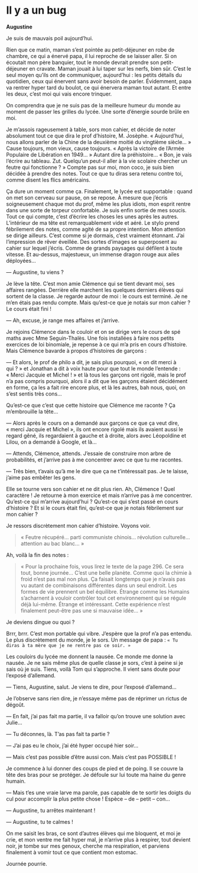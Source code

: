# Il y a un bug

**Augustine**

Je suis de mauvais poil aujourd’hui.

Rien que ce matin, maman s’est pointée au petit-déjeuner en robe de chambre,
ce qui a énervé papa, il lui reproche de se laisser aller.
Si on écoutait mon père banquier, tout le monde devrait prendre son petit-déjeuner en cravate.
Maman jouait à lui taper sur les nerfs, bien sûr.
C’est le seul moyen qu’ils ont de communiquer, aujourd’hui : les petits détails du quotidien, ceux qui énervent sans avoir besoin de parler.
Évidemment, papa va rentrer hyper tard du boulot, ce qui énervera maman tout autant.
Et entre les deux, c’est moi qui vais encore trinquer.

On comprendra que je ne suis pas de la meilleure humeur du monde au moment de passer les grilles du lycée.
Une sorte d’énergie sourde brûle en moi.

Je m’assois rageusement à table, sors mon cahier, et décide de noter absolument tout ce que dira le prof d’histoire, M. Josèphe.
« Aujourd’hui, nous allons parler de la Chine de la deuxième moitié du vingtième siècle... »
Cause toujours, mon vieux, cause toujours.
« Après la victoire de l’Armée Populaire de Libération en 1949... »
Autant dire la préhistoire...
« Bon, je vais l’écrire au tableau. Zut. Quelqu’un peut-il aller à la vie scolaire chercher un feutre qui fonctionne ? »
Compte pas sur moi, mon coco, je suis bien décidée à prendre des notes.
Tout ce que tu diras sera retenu contre toi, comme disent les flics américains.

Ça dure un moment comme ça.
Finalement, le lycée est supportable : quand on met son cerveau sur pause, on se repose.
À mesure que j’écris soigneusement chaque mot du prof, même les plus idiots, mon esprit rentre dans une sorte de torpeur confortable.
Je suis enfin sortie de mes soucis.
Tout ce qui compte, c’est d’écrire les choses les unes après les autres.
L’intérieur de ma tête est remarquablement vide et aéré.
Le stylo prend fébrilement des notes, comme agité de sa propre intention.
Mon attention se dirige ailleurs.
C’est comme si je dormais, c’est vraiment étonnant.
J’ai l’impression de rêver éveillée.
Des sortes d’images se superposent au cahier sur lequel j’écris.
Comme de grands paysages qui défilent à toute vitesse.
Et au-dessus, majestueux, un immense dragon rouge aux ailes déployées...

— Augustine, tu viens ?

Je lève la tête.
C’est mon amie Clémence qui se tient devant moi, ses affaires rangées.
Derrière elle marchent les quelques derniers élèves qui sortent de la classe.
Je regarde autour de moi : le cours est terminé.
Je ne m’en étais pas rendu compte.
Mais qu’est-ce que je notais sur mon cahier ?
Le cours était fini !

— Ah, excuse, je range mes affaires et j’arrive.

Je rejoins Clémence dans le couloir et on se dirige vers le cours de spé maths avec Mme Seguin-Thalès.
Une fois installées à faire nos petits exercices de loi binomiale, je repense à ce qui m’a pris en cours d’histoire.
Mais Clémence bavarde à propos d’histoires de garçons :

— Et alors, le prof de philo a dit, je sais plus pourquoi, « on dit merci à qui ? »
et Jonathan a dit à voix haute pour que tout le monde l’entende : « Merci Jacquie et Michel ! »
et là tous les garçons ont rigolé, mais le prof n’a pas compris pourquoi, alors il a dit que les garçons étaient décidément en forme,
ça les a fait rire encore plus, et là les autres, bah nous, quoi, on s’est sentis très cons...

Qu’est-ce que c’est que cette histoire que Clémence me raconte ?
Ça m’embrouille la tête...

— Alors après le cours on a demandé aux garçons ce que ça veut dire, « merci Jacquie et Michel », ils ont encore rigolé mais ils avaient aussi le regard gêné, ils regardaient à gauche et à droite, alors avec Léopoldine et Lilou, on a demandé à Google, et là...

— Attends, Clémence, attends.
J’essaie de construire mon arbre de probabilités, et j’arrive pas à me concentrer avec ce que tu me racontes.

— Très bien, t’avais qu’à me le dire que ça ne t’intéressait pas.
Je te laisse, j’aime pas embêter les gens.

Elle se tourne vers son cahier et ne dit plus rien.
Ah, Clémence ! Quel caractère !
Je retourne à mon exercice et mais n’arrive pas à me concentrer.
Qu’est-ce qui m’arrive aujourd’hui ?
Qu’est-ce qui s’est passé en cours d’histoire ?
Et si le cours était fini, qu’est-ce que je notais fébrilement sur mon cahier ?

Je ressors discrètement mon cahier d’histoire. Voyons voir.

> « Feutre récupéré... parti communiste chinois... révolution culturelle... attention au bac blanc... »

Ah, voilà la fin des notes :

> « Pour la prochaine fois, vous lirez le texte de la page 296.
Ce sera tout, bonne journée...
C’est une belle planète.
Comme quoi la chimie à froid n’est pas mal non plus.
Ça faisait longtemps que je n’avais pas vu autant de combinaisons différentes dans un seul endroit.
Les formes de vie prennent un bel équilibre.
Étrange comme les Humains s’acharnent à vouloir contrôler tout cet environnement qui se régule déjà lui-même.
Étrange et intéressant.
Cette expérience n’est finalement peut-être pas une si mauvaise idée... »

Je deviens dingue ou quoi ?

Brrr, brrr. C’est mon portable qui vibre.
J’espère que la prof n’a pas entendu.
Le plus discrètement du monde, je le sors.
Un message de papa : `« Tu diras à ta mère que je ne rentre pas ce soir. »`

Les couloirs du lycée me donnent la nausée.
Ce monde me donne la nausée.
Je ne sais même plus de quelle classe je sors, c’est à peine si je sais où je suis.
Tiens, voilà Tom qui s’approche.
Il vient sans doute pour l’exposé d’allemand.

— Tiens, Augustine, salut. Je viens te dire, pour l’exposé d’allemand...

Je l’observe sans rien dire, je n’essaye même pas de réprimer un rictus de dégoût.

— En fait, j’ai pas fait ma partie, il va falloir qu’on trouve une solution avec Julie...

— Tu déconnes, là. T’as pas fait ta partie ?

— J’ai pas eu le choix, j’ai été hyper occupé hier soir...

— Mais c’est pas possible d’être aussi con. Mais c’est pas POSSIBLE !

Je commence à lui donner des coups de pied et de poing.
Il se couvre la tête des bras pour se protéger.
Je défoule sur lui toute ma haine du genre humain.

— Mais t’es une vraie larve ma parole, pas capable de te sortir les doigts du cul pour accomplir la plus petite chose ! Espèce – de – petit – con...

— Augustine, tu arrêtes maintenant !

— Augustine, tu te calmes !

On me saisit les bras, ce sont d’autres élèves qui me bloquent, et moi je crie, et mon ventre me fait hyper mal, je n’arrive plus à respirer, tout devient noir, je tombe sur mes genoux, cherche ma respiration, et parviens finalement à vomir tout ce que contient mon estomac.

Journée pourrie.
